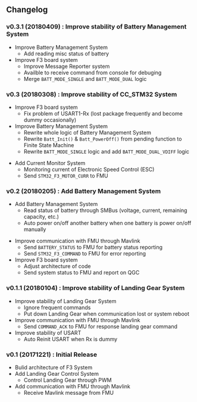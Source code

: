 ## Changelog

### v0.3.1 (20180409) : Improve stability of Battery Management System
* Improve Battery Management System
    * Add reading misc status of battery
* Improve F3 board system
    * Improve Message Reporter system
    * Availble to receive command from console for debuging
    * Merge `BATT_MODE_SINGLE` and `BATT_MODE_DUAL` logic

### v0.3 (20180308) : Improve stability of CC_STM32 System
* Improve F3 board system
    * Fix problem of USART1-Rx (lost package frequently and become dummy occasionally)
* Improve Battery Management System
    * Rewrite whole logic of Battery Management System
    * Rewrite `Batt_Init()` & `Batt_PowerOff()` from pending function to Finite State Machine
    * Rewrite `BATT_MODE_SINGLE` logic and add `BATT_MODE_DUAL_VDIFF` logic
+ Add Current Monitor System
    + Monitoring current of Electronic Speed Control (ESC)
    + Send `STM32_F3_MOTOR_CURR` to FMU

### v0.2 (20180205) : Add Battery Management System
+ Add Battery Management System
    + Read status of battery through SMBus (voltage, current, remaining capacity, etc.)
    + Auto power on/off another battery when one battery is power on/off manually
* Improve communication with FMU through Mavlink
    + Send `BATTERY_STATUS` to FMU for battery status reporting
    + Send `STM32_F3_COMMAND` to FMU for error reporting
* Improve F3 board system
    * Adjust architecture of code
    + Send system status to FMU and report on QGC

### v0.1.1 (20180104) : Improve stability of Landing Gear System
* Improve stability of Landing Gear System
    + Ignore frequent commands
    + Put down Landing Gear when communication lost or system reboot
* Improve communication with FMU through Mavlink
    + Send `COMMAND_ACK` to FMU for response landing gear command
* Improve stability of USART
    + Auto Reinit USART when Rx is dummy

### v0.1 (20171221) : Initial Release
+ Bulid architecture of F3 System
+ Add Landing Gear Control System
    + Control Landing Gear through PWM
+ Add communication with FMU through Mavlink
    + Receive Mavlink message from FMU